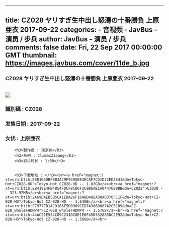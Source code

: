 
---
title: CZ028 ヤリすぎ生中出し怒濤の十番勝負 上原亜衣 2017-09-22
categories: 
    - 音视频
    - JavBus - 演员 / 步兵
author: JavBus - 演员 / 步兵
comments: false
date: Fri, 22 Sep 2017 00:00:00 GMT
thumbnail: https://images.javbus.com/cover/11de_b.jpg
---

<div>   
<h3>CZ028 ヤリすぎ生中出し怒濤の十番勝負 上原亜衣 2017-09-22</h3>
        <br>
        <img src="https://images.javbus.com/cover/11de_b.jpg" referrerpolicy="no-referrer">
        <h3>識別碼 : CZ028</h3>
        <h3>发售日期 :  2017-09-22</h3>
        <h3>女优 : 上原亜衣</h3>
        
        <h3>製作商 : 東京熱</h3>
        <h3>系列 : ClimaxZipang</h3>
        <h3>影片时长 : 1:00</h3>
        
        
        <h3>下载地址 : </h3><br><a href="magnet:?xt=urn:btih:E88103DBFBB3AC9F9395EE3ECAF7CD1D32ED3541&dn=Tokyo-Hot+CZ028-HD">Tokyo-Hot CZ028-HD -- 1.83GB</a><br><a href="magnet:?xt=urn:btih:EB419E4FB4854FDCF8CD6F1C9B6AB1A04476888B&dn=CZ028">CZ028 -- 323.92MB</a><br><a href="magnet:?xt=urn:btih:2A69DAEB5B5CA1EDA26F164BD48EA38A0376FC1F&dn=Tokyo-Hot+CZ-028-HD">Tokyo-Hot CZ-028-HD -- 1.64GB</a><br><a href="magnet:?xt=urn:btih:F7977EB1AC9166F5D0969CED7A3860807A2C5CD9&dn=CZ-028_wholeFHDMP4">CZ-028_wholeFHDMP4 -- 1.57GB</a><br><a href="magnet:?xt=urn:btih:44AC21E534C89C231DC0E1E6F45B332885DC2E92&dn=Tokyo-Hot+CZ-028-HD">Tokyo-Hot CZ-028-HD -- 1.58GB</a><br>  
</div>
            